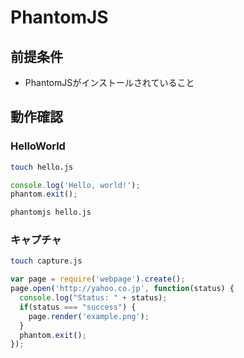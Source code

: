 # PhantomJS

## 前提条件

* PhantomJSがインストールされていること

## 動作確認

### HelloWorld

```bash
touch hello.js
```

```javascript
console.log('Hello, world!');
phantom.exit();
```

```bash
phantomjs hello.js
```

### キャプチャ

```bash
touch capture.js
```

```javascript
var page = require('webpage').create();
page.open('http://yahoo.co.jp', function(status) {
  console.log("Status: " + status);
  if(status === "success") {
    page.render('example.png');
  }
  phantom.exit();
});
```